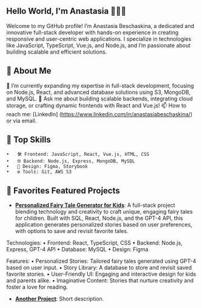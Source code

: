 ## Hello World, I'm Anastasia 👩🏻‍💻

Welcome to my GitHub profile! I’m Anastasia Beschaskina, a dedicated and innovative full-stack developer with hands-on experience in creating responsive and user-centric web applications. I specialize in technologies like JavaScript, TypeScript, Vue.js, and Node.js, and I’m passionate about building scalable and efficient solutions.

## 🚀 About Me

🌱 I’m currently expanding my expertise in full-stack development, focusing on Node.js, React, and advanced database solutions using S3, MongoDB, and MySQL.
💬 Ask me about building scalable backends, integrating cloud storage, or crafting dynamic frontends with React and Vue.js!
📫 How to reach me: [LinkedIn] (https://www.linkedin.com/in/anastasiabeschaskina/) or via email.

## 🔧 Top Skills

	•	🛠 Frontend: JavaScript, React, Vue.js, HTML, CSS
	•	🌐 Backend: Node.js, Express, MongoDB, MySQL
	•	🎨 Design: Figma, Storybook
	•	⚙ Tools: Git, AWS S3

 ## 📂 Favorites Featured Projects

 - **[Personalized Fairy Tale Generator for Kids](https://github.com/AnastasiaBeschaskina/NastyaBesch.github.io)**:
   A full-stack project blending technology and creativity to craft unique, engaging fairy tales for children. Built with SQL, React, Node.js, and the GPT-4 API, this application generates personalized stories based on user preferences, with options to save and revisit favorite tales.

Technologies:
	•	Frontend: React, TypeScript, CSS
	•	Backend: Node.js, Express, GPT-4 API
	•	Database: MySQL
	•	Design: Figma

Features:
	•	Personalized Stories: Tailored fairy tales generated using GPT-4 based on user input.
	•	Story Library: A database to store and revisit saved favorite stories.
	•	User-Friendly UI: Engaging and interactive design for kids and parents alike.
	•	Imaginative Content: Stories that nurture creativity and foster a love for reading.
 
- **[Another Project](https://github.com/yourusername/anotherproject)**: Short description.
